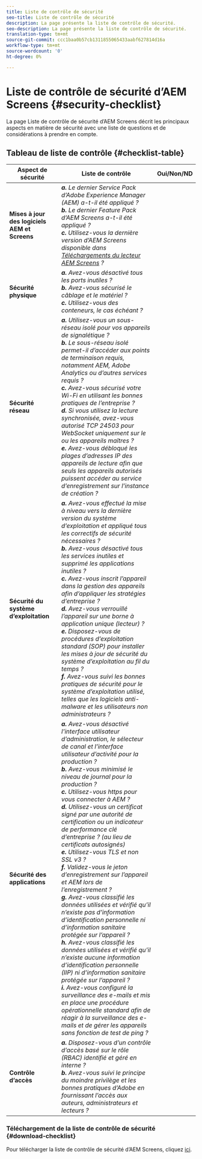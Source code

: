 ```yaml
---
title: Liste de contrôle de sécurité
seo-title: Liste de contrôle de sécurité
description: La page présente la liste de contrôle de sécurité.
seo-description: La page présente la liste de contrôle de sécurité.
translation-type: tm+mt
source-git-commit: ccc1baa0b57cb1311855065433aabf627814d16a
workflow-type: tm+mt
source-wordcount: '0'
ht-degree: 0%

---
```



# Liste de contrôle de sécurité d’AEM Screens {#security-checklist}

La page Liste de contrôle de sécurité d’AEM Screens décrit les principaux aspects en matière de sécurité avec une liste de questions et de considérations à prendre en compte.

## Tableau de liste de contrôle {#checklist-table}

| **Aspect de sécurité** | **Liste de contrôle** | **Oui/Non/ND** |
|---|---|---|
| **Mises à jour des logiciels AEM et Screens** | ***a.*** *Le dernier Service Pack d’Adobe Experience Manager (AEM) a-t-il été appliqué ?* <br>***b.***  *Le dernier Feature Pack d’AEM Screens a-t-il été appliqué ?* <br>***c.*** *Utilisez-vous la dernière version d’AEM Screens disponible dans [Téléchargements du lecteur AEM Screens](https://download.macromedia.com/screens/) ?* |
| **Sécurité physique** | ***a.*** *Avez-vous désactivé tous les ports inutiles ?* <br>***b.***  *Avez-vous sécurisé le câblage et le matériel ?* <br>***c.*** *Utilisez-vous des conteneurs, le cas échéant ?* |
| **Sécurité réseau** | ***a.*** *Utilisez-vous un sous-réseau isolé pour vos appareils de signalétique ?* <br>***b.***  *Le sous-réseau isolé permet-il d’accéder aux points de terminaison requis, notamment AEM, Adobe Analytics ou d’autres services requis ?* <br>***c.*** *Avez-vous sécurisé votre Wi-Fi en utilisant les bonnes pratiques de l’entreprise ?* <br>***d.*** *Si vous utilisez la lecture synchronisée, avez-vous autorisé TCP 24503 pour WebSocket uniquement sur le ou les appareils maîtres ?* <br>***e.*** *Avez-vous débloqué les plages d’adresses IP des appareils de lecture afin que seuls les appareils autorisés puissent accéder au service d’enregistrement sur l’instance de création ?* |
| **Sécurité du système d’exploitation** | ***a.*** *Avez-vous effectué la mise à niveau vers la dernière version du système d’exploitation et appliqué tous les correctifs de sécurité nécessaires ?* <br>***b.*** *Avez-vous désactivé tous les services inutiles et supprimé les applications inutiles ?* <br>***c.*** *Avez-vous inscrit l’appareil dans la gestion des appareils afin d’appliquer les stratégies d’entreprise ?* <br>***d.*** *Avez-vous verrouillé l’appareil sur une borne à application unique (lecteur) ?* <br>***e.*** *Disposez-vous de procédures d’exploitation standard (SOP) pour installer les mises à jour de sécurité du système d’exploitation au fil du temps ?*<br>***f.*** *Avez-vous suivi les bonnes pratiques de sécurité pour le système d’exploitation utilisé, telles que les logiciels anti-malware et les utilisateurs non administrateurs ?* |
| **Sécurité des applications** | ***a.*** *Avez-vous désactivé l’interface utilisateur d’administration, le sélecteur de canal et l’interface utilisateur d’activité pour la production ?* <br>***b.*** *Avez-vous minimisé le niveau de journal pour la production ?* <br>***c.*** *Utilisez-vous https pour vous connecter à AEM ?* <br>***d.*** *Utilisez-vous un certificat signé par une autorité de certification ou un indicateur de performance clé d’entreprise ? (au lieu de certificats autosignés)*<br>***e.*** *Utilisez-vous TLS et non SSL v3 ?*<br>***f.*** *Validez-vous le jeton d’enregistrement sur l’appareil et AEM lors de l’enregistrement ?*<br> ***g.*** *Avez-vous classifié les données utilisées et vérifié qu’il n’existe pas d’information d’identification personnelle ni d’information sanitaire protégée sur l’appareil ?*<br> ***h.*** *Avez-vous classifié les données utilisées et vérifié qu’il n’existe aucune information d’identification personnelle (IIP) ni d’information sanitaire protégée sur l’appareil ?*<br> ***i.*** *Avez-vous configuré la surveillance des e-mails et mis en place une procédure opérationnelle standard afin de réagir à la surveillance des e-mails et de gérer les appareils sans fonction de test de ping ?* |
| **Contrôle d’accès** | ***a.*** *Disposez-vous d’un contrôle d’accès basé sur le rôle (RBAC) identifié et géré en interne ?* <br>***b.*** *Avez-vous suivi le principe du moindre privilège et les bonnes pratiques d’Adobe en fournissant l’accès aux auteurs, administrateurs et lecteurs ?* |

### Téléchargement de la liste de contrôle de sécurité {#download-checklist}

Pour télécharger la liste de contrôle de sécurité d’AEM Screens, cliquez [ici](/help/user-guide/assets/AEMScreens-SecurityChecklist.pdf).